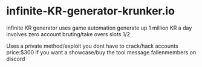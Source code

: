 # infinite-KR-generator-krunker.io
infinite KR generator uses game automation generate up 1 million KR a day 
involves zero account bruting/take overs
slots 1/2


Uses a private method/exploit you dont have to crack/hack accounts
price:$300
if you want a showcase/buy the tool 
message
fallenmembers on discord
